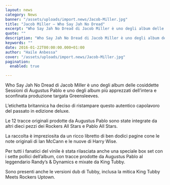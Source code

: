```yaml
---
layout: news
category: News
banner: "/assets/uploads/import.news/Jacob-Miller.jpg"
title: "Jacob Miller – Who Say Jah No Dread"
excerpt: "Who Say Jah No Dread di Jacob Miller è uno degli album delle cosiddette Sessioni di Augustus Pablo e uno degli album più apprezzati dell’intera e sconfinata produzione targata Greensleeves. L’etichetta britannica ha deciso di ristampare questo autentico capolavoro del passato in edizione deluxe. Le 12 tracce originali prodotte da Augustus Pablo sono state integrate [&hellip"
quote: ""
description: "Who Say Jah No Dread di Jacob Miller è uno degli album delle cosiddette Sessioni di Augustus Pablo e uno degli album più apprezzati dell’intera e sconfinata produzione targata Greensleeves. L’etichetta britannica ha deciso di ristampare questo autentico capolavoro del passato in edizione deluxe. Le 12 tracce originali prodotte da Augustus Pablo sono state integrate [&hellip"
keywords: ""
date: 2016-01-22T00:00:00.000+01:00
author: "Haile Anbessa"
cover: "/assets/uploads/import.news/Jacob-Miller.jpg"
pagination:
  enabled: true

---
```


[](https://hotmc.com/wp-content/uploads/2016/01/Jacob-Miller.jpg)

Who Say Jah No Dread di Jacob Miller è uno degli album delle cosiddette Sessioni di Augustus Pablo e uno degli album più apprezzati dell’intera e sconfinata produzione targata Greensleeves.

L’etichetta britannica ha deciso di ristampare questo autentico capolavoro del passato in edizione deluxe.

Le 12 tracce originali prodotte da Augustus Pablo sono state integrate da altri dieci pezzi dei Rockers All Stars e Pablo All Stars.

La raccolta è impreziosita da un ricco libretto di ben dodici pagine cone le note originali di Ian McCann e le nuove di Harry Wise.

Per tutti i fanatici del vinile è stata rilasciata anche una speciale box set con i sette pollici dell’album, con tracce prodotte da Augustus Pablo al leggendario Randy’s & Dynamics e mixate da King Tubby.

Sono presenti anche le versioni dub di Tubby, inclusa la mitica King Tubby Meets Rockers Uptown.
